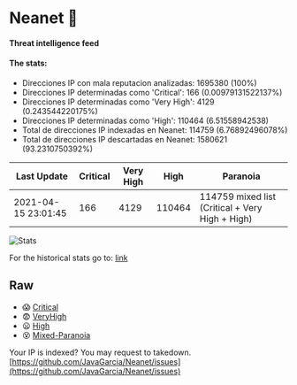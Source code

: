 # Neanet :hocho:
#### Threat intelligence feed
#### The stats:

- Direcciones IP con mala reputacion analizadas: 1695380 (100%)
- Direcciones IP determinadas como 'Critical':  166 (0.00979131522137%)
- Direcciones IP determinadas como 'Very High':  4129 (0.243544220175%)
- Direcciones IP determinadas como 'High':  110464 (6.51558942538)
- Total de direcciones IP indexadas en Neanet:  114759 (6.76892496078%)
- Total de direcciones IP descartadas en Neanet:  1580621 (93.2310750392%)

| Last Update | Critical | Very High | High | Paranoia |
| --- | --- | --- | --- | --- |
| 2021-04-15 23:01:45 | 166 | 4129 | 110464 | 114759 mixed list (Critical + Very High + High)|

![Stats](https://docs.google.com/spreadsheets/d/e/2PACX-1vSnaNMIXVabIpDJjufMlzH7poXnshF3mgd8Is1g9ytUEzVsP5my4Trn8f-xkoLLQ38xpL3HtmUexLo6/pubchart?oid=501124687&format=image)

For the historical stats go to: [link](/stats.csv)
## Raw
- :scream: [Critical](https://raw.githubusercontent.com/JavaGarcia/Neanet/master/blacklists/neanet_critical.txt)
- :fearful: [VeryHigh](https://raw.githubusercontent.com/JavaGarcia/Neanet/master/blacklists/neanet_veryHigh.txtt)
- :frowning: [High](https://raw.githubusercontent.com/JavaGarcia/Neanet/master/blacklists/neanet_high.txt)
- :dizzy_face: [Mixed-Paranoia](https://raw.githubusercontent.com/JavaGarcia/Neanet/master/blacklists/neanet_all.txt)


Your IP is indexed? You may request to takedown. [https://github.com/JavaGarcia/Neanet/issues](https://github.com/JavaGarcia/Neanet/issues)




















































































































































































































































































































































































































































































































































































































































































































































































































































































































































































































































































































































































































































































































































































































































































































































































































































































































































































































































































































































































































































































































































































































































































































































































































































































































































































































































































































































































































































































































































































































































































































































































































































































































































































































































































































































































































































































































































































































































































































































































































































































































































































































































































































































































































































































































































































































































































































































































































































































































































































































































































































































































































































































































































































































































































































































































































































































































































































































































